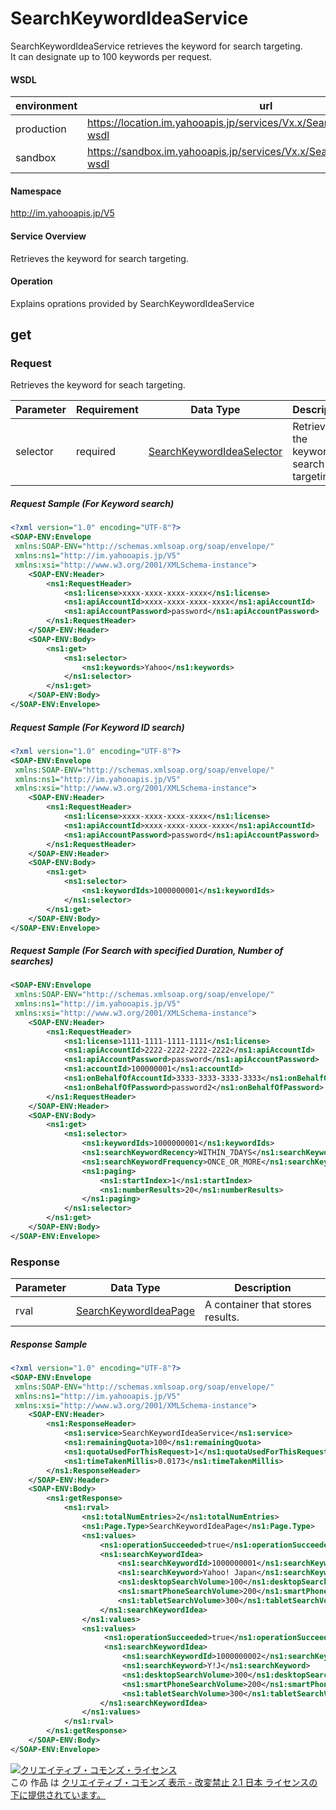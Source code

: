 # SearchKeywordIdeaService
SearchKeywordIdeaService retrieves the keyword for search targeting. <br>
It can designate up to 100 keywords per request.

#### WSDL
| environment | url |
|---|---|
| production  | https://location.im.yahooapis.jp/services/Vx.x/SearchKeywordIdeaService?wsdl|
| sandbox  | https://sandbox.im.yahooapis.jp/services/Vx.x/SearchKeywordIdeaService?wsdl|
#### Namespace
http://im.yahooapis.jp/V5
#### Service Overview
Retrieves the keyword for search targeting.
#### Operation
Explains oprations provided by SearchKeywordIdeaService

## get
### Request
Retrieves the keyword for seach targeting.

| Parameter | Requirement | Data Type | Description | 
|---|---|---|---|
| selector | required | [SearchKeywordIdeaSelector](../data/SearchKeywordIdeaSelector.md) | Retrieves the keyword for search targeting. | 

##### Request Sample (For Keyword search)
```xml
<?xml version="1.0" encoding="UTF-8"?>
<SOAP-ENV:Envelope
 xmlns:SOAP-ENV="http://schemas.xmlsoap.org/soap/envelope/"
 xmlns:ns1="http://im.yahooapis.jp/V5"
 xmlns:xsi="http://www.w3.org/2001/XMLSchema-instance">
    <SOAP-ENV:Header>
        <ns1:RequestHeader>
            <ns1:license>xxxx-xxxx-xxxx-xxxx</ns1:license>
            <ns1:apiAccountId>xxxx-xxxx-xxxx-xxxx</ns1:apiAccountId>
            <ns1:apiAccountPassword>password</ns1:apiAccountPassword>
        </ns1:RequestHeader>
    </SOAP-ENV:Header>
    <SOAP-ENV:Body>
        <ns1:get>
            <ns1:selector>
                <ns1:keywords>Yahoo</ns1:keywords>
            </ns1:selector>
        </ns1:get>
    </SOAP-ENV:Body>
</SOAP-ENV:Envelope>
```

##### Request Sample (For Keyword ID search)
```xml
<?xml version="1.0" encoding="UTF-8"?>
<SOAP-ENV:Envelope
 xmlns:SOAP-ENV="http://schemas.xmlsoap.org/soap/envelope/"
 xmlns:ns1="http://im.yahooapis.jp/V5"
 xmlns:xsi="http://www.w3.org/2001/XMLSchema-instance">
    <SOAP-ENV:Header>
        <ns1:RequestHeader>
            <ns1:license>xxxx-xxxx-xxxx-xxxx</ns1:license>
            <ns1:apiAccountId>xxxx-xxxx-xxxx-xxxx</ns1:apiAccountId>
            <ns1:apiAccountPassword>password</ns1:apiAccountPassword>
        </ns1:RequestHeader>
    </SOAP-ENV:Header>
    <SOAP-ENV:Body>
        <ns1:get>
            <ns1:selector>
                <ns1:keywordIds>1000000001</ns1:keywordIds>
            </ns1:selector>
        </ns1:get>
    </SOAP-ENV:Body>
</SOAP-ENV:Envelope>
```

##### Request Sample (For Search with specified Duration, Number of searches)
```xml
<SOAP-ENV:Envelope
 xmlns:SOAP-ENV="http://schemas.xmlsoap.org/soap/envelope/"
 xmlns:ns1="http://im.yahooapis.jp/V5"
 xmlns:xsi="http://www.w3.org/2001/XMLSchema-instance">
    <SOAP-ENV:Header>
        <ns1:RequestHeader>
            <ns1:license>1111-1111-1111-1111</ns1:license>
            <ns1:apiAccountId>2222-2222-2222-2222</ns1:apiAccountId>
            <ns1:apiAccountPassword>password</ns1:apiAccountPassword>
            <ns1:accountId>100000001</ns1:accountId>
            <ns1:onBehalfOfAccountId>3333-3333-3333-3333</ns1:onBehalfOfAccountId>
            <ns1:onBehalfOfPassword>password2</ns1:onBehalfOfPassword>
        </ns1:RequestHeader>
    </SOAP-ENV:Header>
    <SOAP-ENV:Body>
        <ns1:get>
            <ns1:selector>
                <ns1:keywordIds>1000000001</ns1:keywordIds>
                <ns1:searchKeywordRecency>WITHIN_7DAYS</ns1:searchKeywordRecency>
                <ns1:searchKeywordFrequency>ONCE_OR_MORE</ns1:searchKeywordFrequency>
                <ns1:paging>
                    <ns1:startIndex>1</ns1:startIndex>
                    <ns1:numberResults>20</ns1:numberResults>
                </ns1:paging>
            </ns1:selector>
        </ns1:get>
    </SOAP-ENV:Body>
</SOAP-ENV:Envelope>
```

### Response
| Parameter | Data Type | Description | 
|---|---|---|
| rval | [SearchKeywordIdeaPage](../data/SearchKeywordIdeaPage.md) | A container that stores results. | 

##### Response Sample
```xml
<?xml version="1.0" encoding="UTF-8"?>
<SOAP-ENV:Envelope
 xmlns:SOAP-ENV="http://schemas.xmlsoap.org/soap/envelope/"
 xmlns:ns1="http://im.yahooapis.jp/V5"
 xmlns:xsi="http://www.w3.org/2001/XMLSchema-instance">
    <SOAP-ENV:Header>
        <ns1:ResponseHeader>
            <ns1:service>SearchKeywordIdeaService</ns1:service>
            <ns1:remainingQuota>100</ns1:remainingQuota>
            <ns1:quotaUsedForThisRequest>1</ns1:quotaUsedForThisRequest>
            <ns1:timeTakenMillis>0.0173</ns1:timeTakenMillis>
        </ns1:ResponseHeader>
    </SOAP-ENV:Header>
    <SOAP-ENV:Body>
        <ns1:getResponse>
            <ns1:rval>
                <ns1:totalNumEntries>2</ns1:totalNumEntries>
                <ns1:Page.Type>SearchKeywordIdeaPage</ns1:Page.Type>
                <ns1:values>
                    <ns1:operationSucceeded>true</ns1:operationSucceeded>
                    <ns1:searchKeywordIdea>
                        <ns1:searchKeywordId>1000000001</ns1:searchKeywordId>
                        <ns1:searchKeyword>Yahoo! Japan</ns1:searchKeyword>
                        <ns1:desktopSearchVolume>100</ns1:desktopSearchVolume>
                        <ns1:smartPhoneSearchVolume>200</ns1:smartPhoneSearchVolume>
                        <ns1:tabletSearchVolume>300</ns1:tabletSearchVolume>
                    </ns1:searchKeywordIdea> 
                </ns1:values>
                <ns1:values>
                     <ns1:operationSucceeded>true</ns1:operationSucceeded>
                     <ns1:searchKeywordIdea>
                         <ns1:searchKeywordId>1000000002</ns1:searchKeywordId>
                         <ns1:searchKeyword>Y!J</ns1:searchKeyword>
                         <ns1:desktopSearchVolume>300</ns1:desktopSearchVolume>
                         <ns1:smartPhoneSearchVolume>200</ns1:smartPhoneSearchVolume>
                         <ns1:tabletSearchVolume>300</ns1:tabletSearchVolume>
                    </ns1:searchKeywordIdea> 
                </ns1:values>
            </ns1:rval>
        </ns1:getResponse>
    </SOAP-ENV:Body>
</SOAP-ENV:Envelope>
```
<a rel="license" href="http://creativecommons.org/licenses/by-nd/2.1/jp/"><img alt="クリエイティブ・コモンズ・ライセンス" style="border-width:0" src="https://i.creativecommons.org/l/by-nd/2.1/jp/88x31.png" /></a><br />この 作品 は <a rel="license" href="http://creativecommons.org/licenses/by-nd/2.1/jp/">クリエイティブ・コモンズ 表示 - 改変禁止 2.1 日本 ライセンスの下に提供されています。</a>
